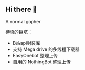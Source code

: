 ## Hi there 👋

A normal gopher

待填的巨坑：
- B站api封装库
- 支持 Mega drive 的多线程下载器
- EasyOnebot 整理上传
- 自用的 NothingBot 整理上传
